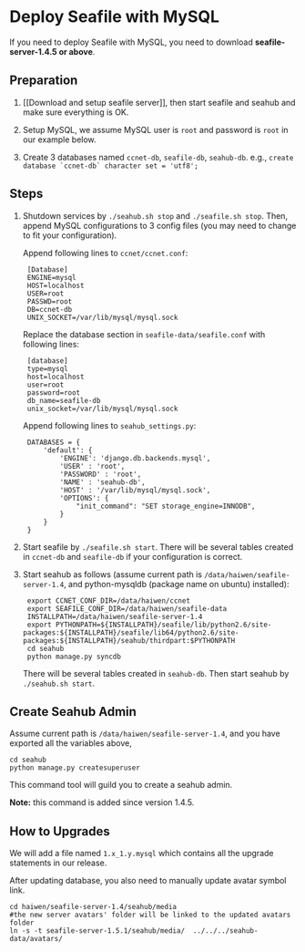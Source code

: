 # Deploy Seafile with MySQL #

If you need to deploy Seafile with MySQL, you need to download **seafile-server-1.4.5 or above**.

## Preparation ##

1. [[Download and setup seafile server]], then start seafile and seahub and make sure everything is OK.

2. Setup MySQL, we assume MySQL user is `root` and password is `root` in our example below.

3. Create 3 databases named `ccnet-db`, `seafile-db`, `seahub-db`. e.g., ``create database `ccnet-db` character set = 'utf8';``

## Steps ##

1. Shutdown services by `./seahub.sh stop` and `./seafile.sh stop`. Then, append MySQL configurations to 3 config files (you may need to change to fit your configuration).

    Append following lines to `ccnet/ccnet.conf`:

        [Database]
        ENGINE=mysql
        HOST=localhost
        USER=root
        PASSWD=root
        DB=ccnet-db
        UNIX_SOCKET=/var/lib/mysql/mysql.sock
    
    Replace the database section in `seafile-data/seafile.conf` with following lines:

        [database]
        type=mysql
        host=localhost
        user=root
        password=root
        db_name=seafile-db
        unix_socket=/var/lib/mysql/mysql.sock

    Append following lines to `seahub_settings.py`:

        DATABASES = {
            'default': {
                'ENGINE': 'django.db.backends.mysql',
                'USER' : 'root',
                'PASSWORD' : 'root',
                'NAME' : 'seahub-db',
                'HOST' : '/var/lib/mysql/mysql.sock',
                'OPTIONS': {
                    "init_command": "SET storage_engine=INNODB",
                }
            }
        }

2. Start seafile by `./seafile.sh start`. There will be several tables created in `ccnet-db` and `seafile-db` if your configuration is correct.

3. Start seahub as follows (assume current path is `/data/haiwen/seafile-server-1.4`, and python-mysqldb (package name on ubuntu) installed):

        export CCNET_CONF_DIR=/data/haiwen/ccnet
        export SEAFILE_CONF_DIR=/data/haiwen/seafile-data
        INSTALLPATH=/data/haiwen/seafile-server-1.4
        export PYTHONPATH=${INSTALLPATH}/seafile/lib/python2.6/site-packages:${INSTALLPATH}/seafile/lib64/python2.6/site-packages:${INSTALLPATH}/seahub/thirdpart:$PYTHONPATH
        cd seahub
        python manage.py syncdb
    
    There will be several tables created in `seahub-db`. Then start seahub by `./seahub.sh start`.

## Create Seahub Admin ##

Assume current path is `/data/haiwen/seafile-server-1.4`, and you have exported all the variables above, 

    cd seahub
    python manage.py createsuperuser

This command tool will guild you to create a seahub admin.

**Note:** this command is added since version 1.4.5.

## How to Upgrades ##

We will add a file named `1.x_1.y.mysql` which contains all the upgrade statements in our release.

After updating database, you also need to manually update avatar symbol link.

```
cd haiwen/seafile-server-1.4/seahub/media
#the new server avatars' folder will be linked to the updated avatars folder
ln -s -t seafile-server-1.5.1/seahub/media/  ../../../seahub-data/avatars/  
```